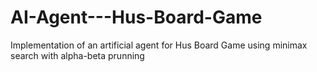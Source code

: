 # AI-Agent---Hus-Board-Game
Implementation of an artificial agent for Hus Board Game using minimax search with alpha-beta prunning
